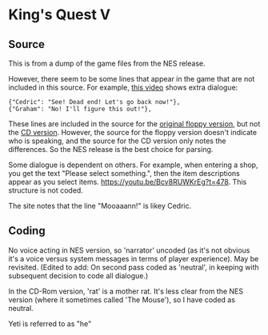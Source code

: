 # King's Quest V

## Source

This is from a dump of the game files from the NES release.

However, there seem to be some lines that appear in the game that are not included in this source. For example, [this video](https://youtu.be/XEydkEz6tUQ?t=5826) shows extra dialogue:

```
{"Cedric": "See! Dead end! Let's go back now!"},
{"Graham": "No! I'll figure this out!"},
```

These lines are included in the source for the [original floppy version](https://kingsquest.fandom.com/wiki/KQ5_transcript), but not the [CD version](https://kingsquest.fandom.com/wiki/KQ5CD_transcript). However, the source for the floppy version doesn't indicate who is speaking, and the source for the CD version only notes the differences. So the NES release is the best choice for parsing. 

Some dialogue is dependent on others. For example, when entering a shop, you get the text "Please select something.", then the item descriptions appear as you select items. https://youtu.be/Bcv8RUWKrEg?t=478. This structure is not coded.

The site notes that the line "Mooaaann!" is likey Cedric.

## Coding

No voice acting in NES version, so 'narrator' uncoded (as it's not obvious it's a voice versus system messages in terms of player experience). May be revisited. (Edited to add: On second pass coded as 'neutral', in keeping with subsequent decision to code all dialogue.)

In the CD-Rom version, 'rat' is a mother rat. It's less clear from the NES version (where it sometimes called 'The Mouse'), so I have coded as neutral. 

Yeti is referred to as "he"
